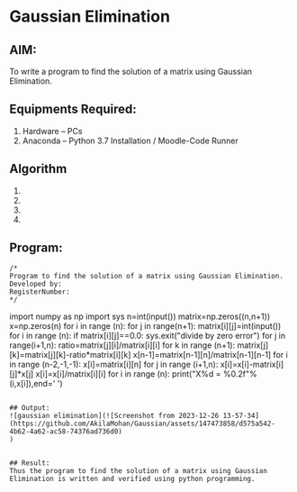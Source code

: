 # Gaussian Elimination

## AIM:
To write a program to find the solution of a matrix using Gaussian Elimination.

## Equipments Required:
1. Hardware – PCs
2. Anaconda – Python 3.7 Installation / Moodle-Code Runner

## Algorithm
1. 
2. 
3. 
4. 

## Program:
```
/*
Program to find the solution of a matrix using Gaussian Elimination.
Developed by: 
RegisterNumber: 
*/
```
import numpy as np
import sys
n=int(input())
matrix=np.zeros((n,n+1))
x=np.zeros(n)
for i in range (n):
    for j in range(n+1):
        matrix[i][j]=int(input())
for i in range (n):
    if matrix[i][j]==0.0:
        sys.exit("divide by zero error")
    for j in range(i+1,n):
        ratio=matrix[j][i]/matrix[i][i]
        for k in range (n+1):
            matrix[j][k]=matrix[j][k]-ratio*matrix[i][k]
x[n-1]=matrix[n-1][n]/matrix[n-1][n-1]
for i in range (n-2,-1,-1):
    x[i]=matrix[i][n]
    for j in range (i+1,n):
        x[i]=x[i]-matrix[i][j]*x[j]
    x[i]=x[i]/matrix[i][i]
for i in range (n):
    print("X%d = %0.2f"%(i,x[i]),end=' ')
```

## Output:
![gaussian elimination](![Screenshot from 2023-12-26 13-57-34](https://github.com/AkilaMohan/Gaussian/assets/147473858/d575a542-4b62-4a62-ac58-74376ad736d0)
)


## Result:
Thus the program to find the solution of a matrix using Gaussian Elimination is written and verified using python programming.


